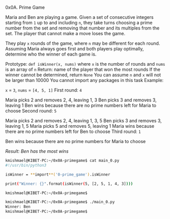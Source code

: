0x0A. Prime Game

Maria and Ben are playing a game. Given a set of consecutive integers starting from `1` up to and including `n`, they take turns choosing a prime number from the set and removing that number and its multiples from the set. The player that cannot make a move loses the game.

They play `x` rounds of the game, where `n` may be different for each round. Assuming Maria always goes first and both players play optimally, determine who the winner of each game is.

Prototype: `def isWinner(x, nums)`
where `x` is the number of rounds and `nums` is an array of `n`
Return: name of the player that won the most rounds
If the winner cannot be determined, return `None`
You can assume `n` and `x` will not be larger than 10000
You cannot import any packages in this task
Example:

`x` = `3`, `nums` = `[4, 5, 1]`
First round: `4`

Maria picks 2 and removes 2, 4, leaving 1, 3
Ben picks 3 and removes 3, leaving 1
Ben wins because there are no prime numbers left for Maria to choose
Second round: `5`

Maria picks 2 and removes 2, 4, leaving 1, 3, 5
Ben picks 3 and removes 3, leaving 1, 5
Maria picks 5 and removes 5, leaving 1
Maria wins because there are no prime numbers left for Ben to choose
Third round: `1`

Ben wins because there are no prime numbers for Maria to choose

*Result: Ben has the most wins*

```bash
kmishmael@KIBET-PC:~/0x0A-primegame$ cat main_0.py
#!/usr/bin/python3

isWinner = **import**('0-prime_game').isWinner

print("Winner: {}".format(isWinner(5, [2, 5, 1, 4, 3])))

kmishmael@KIBET-PC:~/0x0A-primegame$
```

```bash
kmishmael@KIBET-PC:~/0x0A-primegame$ ./main_0.py
Winner: Ben
kmishmael@KIBET-PC:~/0x0A-primegame$
```